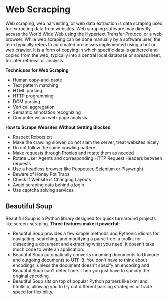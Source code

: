 # Web Scracping

Web scraping, web harvesting, or web data extraction is data scraping used for extracting data from websites. Web scraping software may directly access the World Wide Web using the Hypertext Transfer Protocol or a web browser. While web scraping can be done manually by a software user, the term typically refers to automated processes implemented using a bot or web crawler. It is a form of copying in which specific data is gathered and copied from the web, typically into a central local database or spreadsheet, for later retrieval or analysis.

**Techniques for Web Scraping**

   * Human copy-and-paste
   * Text pattern matching
   * HTML parsing
   * HTTP programming
   * DOM parsing
   * Vertical aggregation
   * Semantic annotation recognizing
   * Computer vision web-page analysis

**How to Scrape Websites Without Getting Blocked**

   * Respect Robots.txt
   * Make the crawling slower, do not slam the server, treat websites nicely
   * Do not follow the same crawling pattern
   * Make requests through Proxies and rotate them as needed
   * Rotate User Agents and corresponding HTTP Request Headers between requests
   * Use a headless browser like Puppeteer, Selenium or Playwright
   * Beware of Honey Pot Traps
   * Check if Website is Changing Layouts
   * Avoid scraping data behind a login
   * Use captcha solving services

## Beautiful Soup

Beautiful Soup is a Python library designed for quick turnaround projects like screen-scraping.
**Three features make it powerful:**

* Beautiful Soup provides a few simple methods and Pythonic idioms for navigating, searching, and modifying a parse tree: a toolkit for dissecting a document and extracting what you need. It doesn't take much code to write an application.
* Beautiful Soup automatically converts incoming documents to Unicode and outgoing documents to UTF-8. You don't have to think about encodings, unless the document doesn't specify an encoding and Beautiful Soup can't detect one. Then you just have to specify the original encoding.
* Beautiful Soup sits on top of popular Python parsers like lxml and html5lib, allowing you to try out different parsing strategies or trade speed for flexibility.
